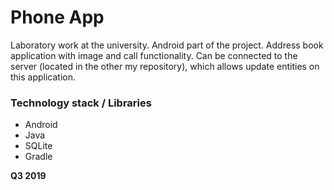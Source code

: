 # Phone App

Laboratory work at the university. Android part of the project. 
Address book application with image and call functionality.
Can be connected to the server (located in the other my repository), which allows update entities on this application.

### Technology stack / Libraries
  - Android
  - Java
  - SQLite
  - Gradle

**Q3 2019**

